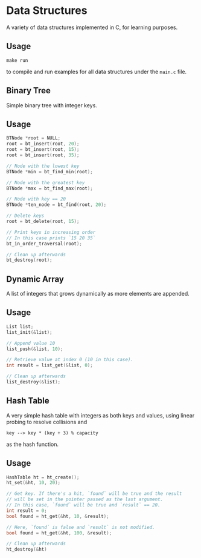# Data Structures

A variety of data structures implemented in C, for learning purposes.

## Usage

```
make run
```

to compile and run examples for all data structures under the `main.c` file.

## Binary Tree

Simple binary tree with integer keys.

## Usage

``` C
BTNode *root = NULL;
root = bt_insert(root, 20);
root = bt_insert(root, 15);
root = bt_insert(root, 35);

// Node with the lowest key
BTNode *min = bt_find_min(root);

// Node with the greatest key
BTNode *max = bt_find_max(root);

// Node with key == 20
BTNode *ten_node = bt_find(root, 20);

// Delete keys
root = bt_delete(root, 15);

// Print keys in increasing order
// In this case prints `15 20 35`
bt_in_order_traversal(root);

// Clean up afterwards
bt_destroy(root);
```

## Dynamic Array

A list of integers that grows dynamically as more elements are appended.

## Usage

``` C
List list;
list_init(&list);

// Append value 10
list_push(&list, 10);

// Retrieve value at index 0 (10 in this case).
int result = list_get(&list, 0);

// Clean up afterwards
list_destroy(&list);
```

## Hash Table

A very simple hash table with integers as both keys and values, using linear probing to resolve collisions and

```
key --> key * (key + 3) % capacity
```

as the hash function.

## Usage

``` C
HashTable ht = ht_create();
ht_set(&ht, 10, 20);

// Get key. If there's a hit, `found` will be true and the result
// will be set in the pointer passed as the last argument.
// In this case, `found` will be true and `result` == 20.
int result = 0;
bool found = ht_get(&ht, 10, &result);

// Here, `found` is false and `result` is not modified.
bool found = ht_get(&ht, 100, &result);

// Clean up afterwards
ht_destroy(&ht)
```
